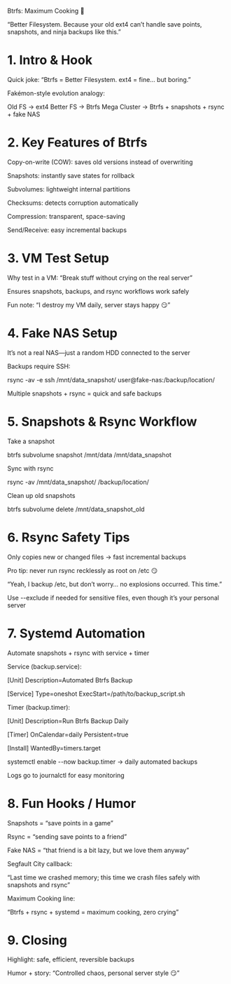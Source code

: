 Btrfs: Maximum Cooking 🍳

“Better Filesystem. Because your old ext4 can’t handle save points, snapshots, and ninja backups like this.”

# 1. Intro & Hook

Quick joke: “Btrfs = Better Filesystem. ext4 = fine… but boring.”

Fakémon-style evolution analogy:

Old FS -> ext4
Better FS -> Btrfs
Mega Cluster -> Btrfs + snapshots + rsync + fake NAS

# 2. Key Features of Btrfs

Copy-on-write (COW): saves old versions instead of overwriting

Snapshots: instantly save states for rollback

Subvolumes: lightweight internal partitions

Checksums: detects corruption automatically

Compression: transparent, space-saving

Send/Receive: easy incremental backups

# 3. VM Test Setup

Why test in a VM: “Break stuff without crying on the real server”

Ensures snapshots, backups, and rsync workflows work safely

Fun note: “I destroy my VM daily, server stays happy 😏”

# 4. Fake NAS Setup

It’s not a real NAS—just a random HDD connected to the server

Backups require SSH:

rsync -av -e ssh /mnt/data_snapshot/ user@fake-nas:/backup/location/


Multiple snapshots + rsync = quick and safe backups

# 5. Snapshots & Rsync Workflow

Take a snapshot

btrfs subvolume snapshot /mnt/data /mnt/data_snapshot


Sync with rsync

rsync -av /mnt/data_snapshot/ /backup/location/


Clean up old snapshots

btrfs subvolume delete /mnt/data_snapshot_old

# 6. Rsync Safety Tips

Only copies new or changed files → fast incremental backups

Pro tip: never run rsync recklessly as root on /etc 😏

“Yeah, I backup /etc, but don’t worry… no explosions occurred. This time.”

Use --exclude if needed for sensitive files, even though it’s your personal server

# 7. Systemd Automation

Automate snapshots + rsync with service + timer

Service (backup.service):

[Unit]
Description=Automated Btrfs Backup

[Service]
Type=oneshot
ExecStart=/path/to/backup_script.sh


Timer (backup.timer):

[Unit]
Description=Run Btrfs Backup Daily

[Timer]
OnCalendar=daily
Persistent=true

[Install]
WantedBy=timers.target


systemctl enable --now backup.timer → daily automated backups

Logs go to journalctl for easy monitoring

# 8. Fun Hooks / Humor

Snapshots = “save points in a game”

Rsync = “sending save points to a friend”

Fake NAS = “that friend is a bit lazy, but we love them anyway”

Segfault City callback:

“Last time we crashed memory; this time we crash files safely with snapshots and rsync”

Maximum Cooking line:

“Btrfs + rsync + systemd = maximum cooking, zero crying”

# 9. Closing

Highlight: safe, efficient, reversible backups

Humor + story: “Controlled chaos, personal server style 😏”